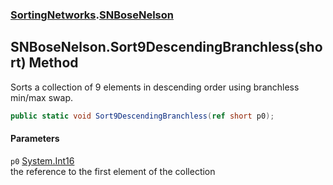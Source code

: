 ### [SortingNetworks](SortingNetworks.md 'SortingNetworks').[SNBoseNelson](SortingNetworks_SNBoseNelson.md 'SortingNetworks.SNBoseNelson')
## SNBoseNelson.Sort9DescendingBranchless(short) Method
Sorts a collection of 9 elements in descending order using branchless min/max swap.  
```csharp
public static void Sort9DescendingBranchless(ref short p0);
```
#### Parameters
<a name='SortingNetworks_SNBoseNelson_Sort9DescendingBranchless(short)_p0'></a>
`p0` [System.Int16](https://docs.microsoft.com/en-us/dotnet/api/System.Int16 'System.Int16')  
the reference to the first element of the collection
  
